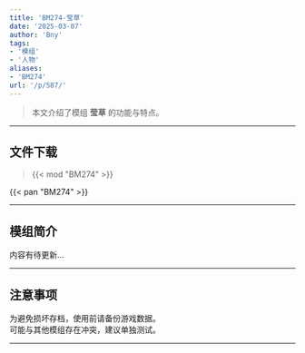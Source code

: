 ```yaml
---
title: 'BM274-莹草'
date: '2025-03-07'
author: 'Bny'
tags:
- '模组'
- '人物'
aliases:
- 'BM274'
url: '/p/587/'
---
```


> 本文介绍了模组 **莹草** 的功能与特点。

---

## 文件下载  

> {{< mod "BM274" >}}  

{{< pan "BM274" >}}  

---

## 模组简介

>  
内容有待更新...  

---

## 注意事项

>  
为避免损坏存档，使用前请备份游戏数据。  
可能与其他模组存在冲突，建议单独测试。  

---

